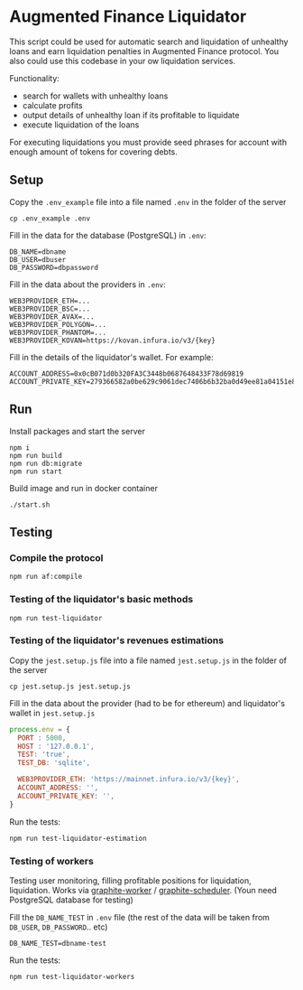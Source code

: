 # Augmented Finance Liquidator

This script could be used for automatic search and liquidation of unhealthy loans and earn liquidation penalties in Augmented Finance protocol.
You also could use this codebase in your ow liquidation services.

Functionality:

- search for wallets with unhealthy loans
- calculate profits
- output details of unhealthy loan if its profitable to liquidate
- execute liquidation of the loans

For executing liquidations you must provide seed phrases for account with enough amount of tokens for covering debts.


## Setup

Copy the `.env_example` file into a file named `.env` in the folder of the server
```
cp .env_example .env
```

Fill in the data for the database (PostgreSQL) in `.env`:
```
DB_NAME=dbname
DB_USER=dbuser
DB_PASSWORD=dbpassword
```

Fill in the data about the providers in `.env`:
```
WEB3PROVIDER_ETH=...
WEB3PROVIDER_BSC=...
WEB3PROVIDER_AVAX=...
WEB3PROVIDER_POLYGON=...
WEB3PROVIDER_PHANTOM=...
WEB3PROVIDER_KOVAN=https://kovan.infura.io/v3/{key}
```

Fill in the details of the liquidator's wallet. For example:
```
ACCOUNT_ADDRESS=0x0cB071d0b320FA3C3448b0687648433F78d69819
ACCOUNT_PRIVATE_KEY=279366582a0be629c9061dec7406b6b32ba0d49ee81a04151e8c9c4e5d9d19e7
```


## Run
Install packages and start the server
```
npm i
npm run build
npm run db:migrate
npm run start
```

Build image and run in docker container
```
./start.sh
```

## Testing
### Compile the protocol
```
npm run af:compile
```

### Testing of the liquidator's basic methods
```
npm run test-liquidator
```
### Testing of the liquidator's revenues estimations

Copy the `jest.setup.js` file into a file named `jest.setup.js` in the folder of the server

```
cp jest.setup.js jest.setup.js
```
Fill in the data about the provider (had to be for ethereum) and liquidator's wallet in `jest.setup.js`

```js
process.env = {
  PORT : 5000,
  HOST : '127.0.0.1',
  TEST: 'true',
  TEST_DB: 'sqlite',

  WEB3PROVIDER_ETH: 'https://mainnet.infura.io/v3/{key}',
  ACCOUNT_ADDRESS: '',
  ACCOUNT_PRIVATE_KEY: '',
}

```
Run the tests:
```
npm run test-liquidator-estimation
```

### Testing of workers
Testing user monitoring, filling profitable positions for liquidation, liquidation. Works via [graphite-worker](https://www.npmjs.com/package/graphile-worker) / [graphite-scheduler](https://www.npmjs.com/package/graphile-scheduler). (Youn need PostgreSQL database for testing)

Fill the `DB_NAME_TEST` in `.env` file (the rest of the data will be taken from `DB_USER`, `DB_PASSWORD`.. etc)
```
DB_NAME_TEST=dbname-test
```

Run the tests:
```
npm run test-liquidator-workers
```
